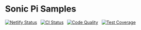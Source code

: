 # Sonic Pi Samples

[![Netlify Status](https://api.netlify.com/api/v1/badges/bca3f376-faba-4bde-8349-15c4ec354450/deploy-status)](https://app.netlify.com/sites/sonicpisamples/deploys)
&nbsp;
[![CI Status](https://circleci.com/gh/Jonic/sonicpi-samples.svg?style=svg)](https://circleci.com/gh/Jonic/sonicpi-samples)
&nbsp;
[![Code Quality](https://api.codeclimate.com/v1/badges/4087315d6d1e7fd9479b/maintainability)](https://codeclimate.com/github/Jonic/sonicpi-samples/maintainability)
&nbsp;
[![Test Coverage](https://api.codeclimate.com/v1/badges/4087315d6d1e7fd9479b/test_coverage)](https://codeclimate.com/github/Jonic/sonicpi-samples/test_coverage)
